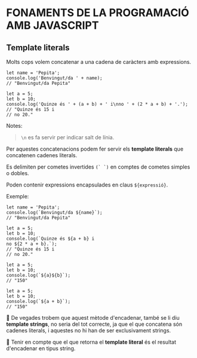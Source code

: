 # FONAMENTS DE LA PROGRAMACIÓ AMB JAVASCRIPT

##  **Template literals**

Molts cops volem concatenar a una cadena de caràcters amb expressions.

```
let name = 'Pepita';
console.log('Benvingut/da ' + name);
// "Benvingut/da Pepita"
```

```
let a = 5;
let b = 10;
console.log('Quinze és ' + (a + b) + ' i\nno ' + (2 * a + b) + '.');
// "Quinze és 15 i
// no 20."
```

Notes:
> ```\n``` es fa servir per indicar salt de línia.

Per aquestes concatenacions podem fer servir els **template literals** que concatenen cadenes literals. 

Es delimiten per cometes invertides ```(` `)``` en comptes de cometes simples o dobles.

Poden contenir expressions encapsulades en claus ```${expressió}```.

Exemple:

```
let name = 'Pepita';
console.log(`Benvingut/da ${name}`);
// "Benvingut/da Pepita"
```

```
let a = 5;
let b = 10;
console.log(`Quinze és ${a + b} i
no ${2 * a + b}.`);
// "Quinze és 15 i
// no 20."
```

```
let a = 5;
let b = 10;
console.log(`${a}${b}`);
// "150"
```
```
let a = 5;
let b = 10;
console.log(`${a + b}`);
// "150"
```

🚨 De vegades trobem que aquest mètode d'encadenar, també se li diu **template strings**, no seria del tot correcte, ja que el que concatena són cadenes literals, i aquestes no hi han de ser exclusivament strings.

🚨 Tenir en compte que el que retorna el **template literal** és el resultat d'encadenar en tipus string.


